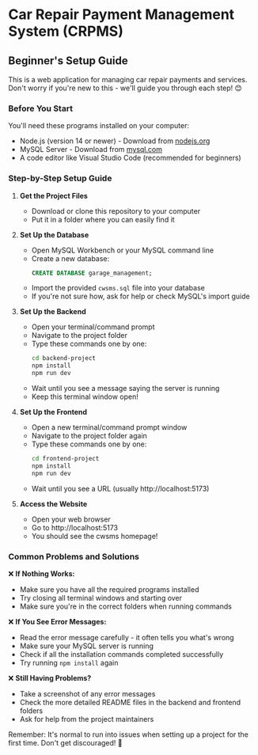# Car Repair Payment Management System (CRPMS)
## Beginner's Setup Guide

This is a web application for managing car repair payments and services. Don't worry if you're new to this - we'll guide you through each step! 😊

### Before You Start
You'll need these programs installed on your computer:
- Node.js (version 14 or newer) - Download from [nodejs.org](https://nodejs.org)
- MySQL Server - Download from [mysql.com](https://mysql.com)
- A code editor like Visual Studio Code (recommended for beginners)

### Step-by-Step Setup Guide

1. **Get the Project Files**
   - Download or clone this repository to your computer
   - Put it in a folder where you can easily find it

2. **Set Up the Database**
   - Open MySQL Workbench or your MySQL command line
   - Create a new database:
     ```sql
     CREATE DATABASE garage_management;
     ```
   - Import the provided `cwsms.sql` file into your database
   - If you're not sure how, ask for help or check MySQL's import guide

3. **Set Up the Backend**
   - Open your terminal/command prompt
   - Navigate to the project folder
   - Type these commands one by one:
     ```bash
     cd backend-project
     npm install
     npm run dev
     ```
   - Wait until you see a message saying the server is running
   - Keep this terminal window open!

4. **Set Up the Frontend**
   - Open a new terminal/command prompt window
   - Navigate to the project folder again
   - Type these commands one by one:
     ```bash
     cd frontend-project
     npm install
     npm run dev
     ```
   - Wait until you see a URL (usually http://localhost:5173)

5. **Access the Website**
   - Open your web browser
   - Go to http://localhost:5173
   - You should see the cwsms homepage!

### Common Problems and Solutions

❌ **If Nothing Works:**
- Make sure you have all the required programs installed
- Try closing all terminal windows and starting over
- Make sure you're in the correct folders when running commands

❌ **If You See Error Messages:**
- Read the error message carefully - it often tells you what's wrong
- Make sure your MySQL server is running
- Check if all the installation commands completed successfully
- Try running `npm install` again

❌ **Still Having Problems?**
- Take a screenshot of any error messages
- Check the more detailed README files in the backend and frontend folders
- Ask for help from the project maintainers

Remember: It's normal to run into issues when setting up a project for the first time. Don't get discouraged! 💪
